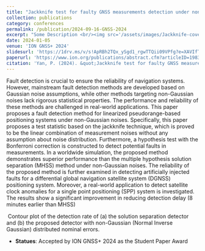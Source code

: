 ```yaml
---
title: "Jackknife test for faulty GNSS measurements detection under non-Gaussian noises"
collection: publications
category: conferences
permalink: /publication/2024-09-16-GNSS-2024
excerpt: "Some Description <br/><img src='/assets/images/Jackknife-cover.jpg'> width = '500'"
date: 2024-01-05
venue: 'ION GNSS+ 2024'
slidesurl: 'https://1drv.ms/v/s!ApRBh2TQx_ySgd1_rgwTTQii09VPfg?e=XAVIfT'
paperurl: 'https://www.ion.org/publications/abstract.cfm?articleID=19837'
citation: 'Yan, P. (2024). &quot;Jackknife test for faulty GNSS measurements detection under non-Gaussian noises&quot;. In <i>ION GNSS+ 2024</i>.'
---
```


 Fault detection is crucial to ensure the reliability of navigation systems. However, mainstream fault detection methods are developed based on Gaussian noise assumptions, while other methods targeting non-Gaussian noises lack rigorous statistical properties. The performance and reliability of these methods are challenged in real-world applications. This paper proposes a fault detection method for linearized pseudorange-based positioning systems under non-Gaussian noises. Specifically, this paper proposes a test statistic based on the jackknife technique, which is proved to be the linear combination of measurement noises without any assumption about noise distribution. Furthermore, a hypothesis test with the Bonferroni correction is constructed to detect potential faults in measurements. In a worldwide simulation, the proposed method demonstrates superior performance than the multiple hypothesis solution separation (MHSS) method under non-Gaussian noises. The reliability of the proposed method is further examined in detecting artificially injected faults for a differential global navigation satellite system (DGNSS) positioning system. Moreover, a real-world application to detect satellite clock anomalies for a single point positioning (SPP) system is investigated. The results show a significant improvement in reducing detection delay (8 minutes earlier than MHSS)
 
<span class="image fit"><img src="{{ 'assets/images/SS_JK_compare.jpg' | relative_url }}" alt="" /></span>
Contour plot of the detection rate of (a) the solution separation detector and (b) the proposed detector with non-Gaussian (Normal Inverse Gaussian) distributed nominal errors.

- **Statues**: Accepted by ION GNSS+ 2024 as the Student Paper Award